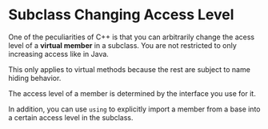 # Subclass Changing Access Level

One of the peculiarities of C++ is that you can arbitrarily change the acess level of a __virtual member__ in a subclass.  You are not restricted to only increasing access like in Java.

This only applies to virtual methods because the rest are subject to name hiding behavior.

The access level of a member is determined by the interface you use for it.

In addition, you can use `using` to explicitly import a member from a base into a certain access level in the subclass.
